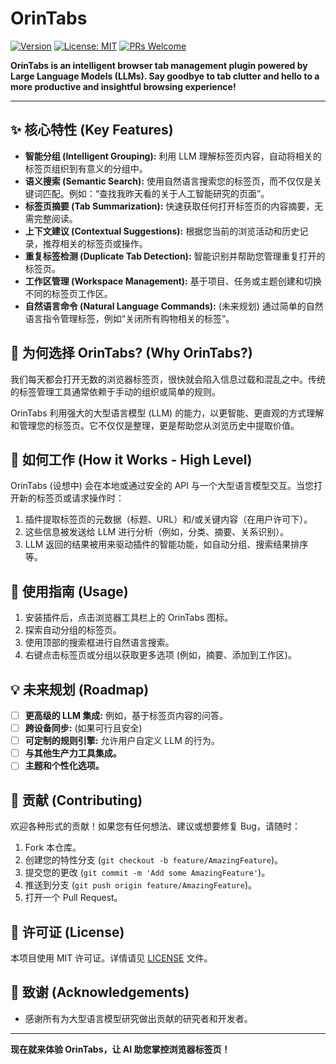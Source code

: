 # OrinTabs

[![Version](https://img.shields.io/badge/version-0.1.0-blue.svg)](https://github.com/BYC30/OrinTabs)
[![License: MIT](https://img.shields.io/badge/License-MIT-yellow.svg)](https://opensource.org/licenses/MIT)
[![PRs Welcome](https://img.shields.io/badge/PRs-welcome-brightgreen.svg?style=flat-square)](http://makeapullrequest.com)

**OrinTabs is an intelligent browser tab management plugin powered by Large Language Models (LLMs). Say goodbye to tab clutter and hello to a more productive and insightful browsing experience!**

---

## ✨ 核心特性 (Key Features)

*   **智能分组 (Intelligent Grouping):** 利用 LLM 理解标签页内容，自动将相关的标签页组织到有意义的分组中。
*   **语义搜索 (Semantic Search):** 使用自然语言搜索您的标签页，而不仅仅是关键词匹配。例如：“查找我昨天看的关于人工智能研究的页面”。
*   **标签页摘要 (Tab Summarization):** 快速获取任何打开标签页的内容摘要，无需完整阅读。
*   **上下文建议 (Contextual Suggestions):** 根据您当前的浏览活动和历史记录，推荐相关的标签页或操作。
*   **重复标签检测 (Duplicate Tab Detection):** 智能识别并帮助您管理重复打开的标签页。
*   **工作区管理 (Workspace Management):** 基于项目、任务或主题创建和切换不同的标签页工作区。
*   **自然语言命令 (Natural Language Commands):** (未来规划) 通过简单的自然语言指令管理标签，例如“关闭所有购物相关的标签”。

## 🤔 为何选择 OrinTabs? (Why OrinTabs?)

我们每天都会打开无数的浏览器标签页，很快就会陷入信息过载和混乱之中。传统的标签管理工具通常依赖于手动的组织或简单的规则。

OrinTabs 利用强大的大型语言模型 (LLM) 的能力，以更智能、更直观的方式理解和管理您的标签页。它不仅仅是整理，更是帮助您从浏览历史中提取价值。

## 🚀 如何工作 (How it Works - High Level)

OrinTabs (设想中) 会在本地或通过安全的 API 与一个大型语言模型交互。当您打开新的标签页或请求操作时：

1.  插件提取标签页的元数据（标题、URL）和/或关键内容（在用户许可下）。
2.  这些信息被发送给 LLM 进行分析（例如，分类、摘要、关系识别）。
3.  LLM 返回的结果被用来驱动插件的智能功能，如自动分组、搜索结果排序等。

## 📖 使用指南 (Usage)

1.  安装插件后，点击浏览器工具栏上的 OrinTabs 图标。
2.  探索自动分组的标签页。
3.  使用顶部的搜索框进行自然语言搜索。
4.  右键点击标签页或分组以获取更多选项 (例如，摘要、添加到工作区)。


## 💡 未来规划 (Roadmap)

*   [ ] **更高级的 LLM 集成:** 例如，基于标签页内容的问答。
*   [ ] **跨设备同步:** (如果可行且安全)
*   [ ] **可定制的规则引擎:** 允许用户自定义 LLM 的行为。
*   [ ] **与其他生产力工具集成。**
*   [ ] **主题和个性化选项。**

## 🤝 贡献 (Contributing)

欢迎各种形式的贡献！如果您有任何想法、建议或想要修复 Bug，请随时：

1.  Fork 本仓库。
2.  创建您的特性分支 (`git checkout -b feature/AmazingFeature`)。
3.  提交您的更改 (`git commit -m 'Add some AmazingFeature'`)。
4.  推送到分支 (`git push origin feature/AmazingFeature`)。
5.  打开一个 Pull Request。

## 📝 许可证 (License)

本项目使用 MIT 许可证。详情请见 [LICENSE](LICENSE) 文件。

## 🙏 致谢 (Acknowledgements)

*   感谢所有为大型语言模型研究做出贡献的研究者和开发者。

---

**现在就来体验 OrinTabs，让 AI 助您掌控浏览器标签页！**
